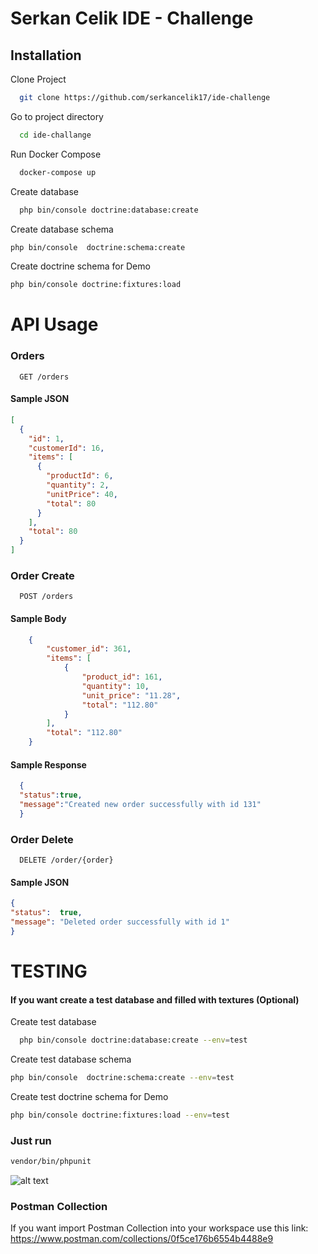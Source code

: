 
# Serkan Celik IDE - Challenge

## Installation

Clone Project

```bash
  git clone https://github.com/serkancelik17/ide-challenge
```

Go to project directory

```bash
  cd ide-challange
```

Run Docker Compose

```bash
  docker-compose up
```

Create database

```bash
  php bin/console doctrine:database:create
```

Create database schema

```bash
php bin/console  doctrine:schema:create
```

Create doctrine schema for Demo

```bash
php bin/console doctrine:fixtures:load
```

# API Usage

### Orders

```code
  GET /orders
```

#### Sample JSON
```json
[
  {
    "id": 1,
    "customerId": 16,
    "items": [
      {
        "productId": 6,
        "quantity": 2,
        "unitPrice": 40,
        "total": 80
      }
    ],
    "total": 80
  }
]
```

### Order Create

```code
  POST /orders
```
#### Sample Body
```json
    {
        "customer_id": 361,
        "items": [
            {
                "product_id": 161,
                "quantity": 10,
                "unit_price": "11.28",
                "total": "112.80"
            }
        ],
        "total": "112.80"
    }
```
#### Sample Response
```json
  {
  "status":true,
  "message":"Created new order successfully with id 131"
  }
```

### Order Delete

```code
  DELETE /order/{order}
```

#### Sample JSON
```json
{
"status":  true, 
"message": "Deleted order successfully with id 1"
}
```
# TESTING
#### If you want create a test database and filled with textures (Optional)

Create test database
```bash
  php bin/console doctrine:database:create --env=test
```

Create test database schema

```bash
php bin/console  doctrine:schema:create --env=test
```

Create test doctrine schema for Demo

```bash
php bin/console doctrine:fixtures:load --env=test
```
### Just run
```bash
vendor/bin/phpunit
```
![alt text](https://cdn.shopify.com/s/files/1/0057/5668/2355/files/Postman-logo-orange-2021_1155x.png?v=1637252529)
### Postman Collection
If you want import Postman Collection into your workspace use this link: https://www.postman.com/collections/0f5ce176b6554b4488e9

